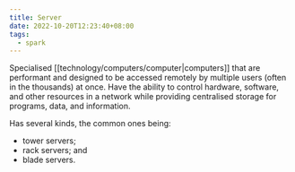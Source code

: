 ```yaml
---
title: Server
date: 2022-10-20T12:23:40+08:00
tags:
  - spark
---
```


Specialised [[technology/computers/computer|computers]] that are performant and designed to be accessed remotely by multiple users (often in the thousands) at once. Have the ability to control hardware, software, and other resources in a network while providing centralised storage for programs, data, and information.

Has several kinds, the common ones being:
- tower servers;
- rack servers; and
- blade servers.
